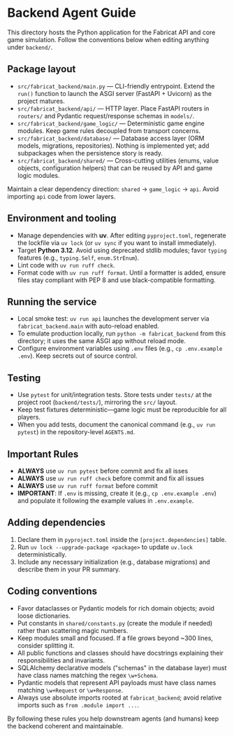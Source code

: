 # Backend Agent Guide

This directory hosts the Python application for the Fabricat API and core game simulation. Follow the conventions below when editing anything under `backend/`.

## Package layout
- `src/fabricat_backend/main.py` — CLI-friendly entrypoint. Extend the `run()` function to launch the ASGI server (FastAPI + Uvicorn) as the project matures.
- `src/fabricat_backend/api/` — HTTP layer. Place FastAPI routers in `routers/` and Pydantic request/response schemas in `models/`.
- `src/fabricat_backend/game_logic/` — Deterministic game engine modules. Keep game rules decoupled from transport concerns.
- `src/fabricat_backend/database/` — Database access layer (ORM models, migrations, repositories). Nothing is implemented yet; add subpackages when the persistence story is ready.
- `src/fabricat_backend/shared/` — Cross-cutting utilities (enums, value objects, configuration helpers) that can be reused by API and game logic modules.

Maintain a clear dependency direction: `shared` → `game_logic` → `api`. Avoid importing `api` code from lower layers.

## Environment and tooling
- Manage dependencies with **uv**. After editing `pyproject.toml`, regenerate the lockfile via `uv lock` (or `uv sync` if you want to install immediately).
- Target **Python 3.12**. Avoid using deprecated stdlib modules; favor `typing` features (e.g., `typing.Self`, `enum.StrEnum`).
- Lint code with `uv run ruff check`.
- Format code with `uv run ruff format`. Until a formatter is added, ensure files stay compliant with PEP 8 and use black-compatible formatting.

## Running the service
- Local smoke test: `uv run api` launches the development server via `fabricat_backend.main` with auto-reload enabled.
- To emulate production locally, run `python -m fabricat_backend` from this directory; it uses the same ASGI app without reload mode.
- Configure environment variables using `.env` files (e.g., `cp .env.example .env`). Keep secrets out of source control.

## Testing
- Use `pytest` for unit/integration tests. Store tests under `tests/` at the project root (`backend/tests/`), mirroring the `src/` layout.
- Keep test fixtures deterministic—game logic must be reproducible for all players.
- When you add tests, document the canonical command (e.g., `uv run pytest`) in the repository-level `AGENTS.md`.

## Important Rules
- **ALWAYS** use `uv run pytest` before commit and fix all isses
- **ALWAYS** use `uv run ruff check` before commit and fix all issues
- **ALWAYS** use `uv run ruff format` before commit
- **IMPORTANT**: If `.env` is missing, create it (e.g., `cp .env.example .env`) and populate it following the example values in `.env.example`.

## Adding dependencies
1. Declare them in `pyproject.toml` inside the `[project.dependencies]` table.
2. Run `uv lock --upgrade-package <package>` to update `uv.lock` deterministically.
3. Include any necessary initialization (e.g., database migrations) and describe them in your PR summary.

## Coding conventions
- Favor dataclasses or Pydantic models for rich domain objects; avoid loose dictionaries.
- Put constants in `shared/constants.py` (create the module if needed) rather than scattering magic numbers.
- Keep modules small and focused. If a file grows beyond ~300 lines, consider splitting it.
- All public functions and classes should have docstrings explaining their responsibilities and invariants.
- SQLAlchemy declarative models ("schemas" in the database layer) must have class names matching the regex `\w+Schema`.
- Pydantic models that represent API payloads must have class names matching `\w+Request` or `\w+Response`.
- Always use absolute imports rooted at `fabricat_backend`; avoid relative imports such as `from .module import ...`.

By following these rules you help downstream agents (and humans) keep the backend coherent and maintainable.
